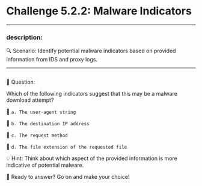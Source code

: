 # **Challenge 5.2.2: Malware Indicators**

---

### **description:**

🔍 Scenario: Identify potential malware indicators based on provided information from IDS and proxy logs.

---
```plaintext

```
🤔 Question:

Which of the following indicators suggest that this may be a malware download attempt?

🔘 ```a. The user-agent string```

🔘 ```b. The destination IP address```

🔘 ```c. The request method```

🔘 ```d. The file extension of the requested file```

💡 Hint: Think about which aspect of the provided information is more indicative of potential malware.

🚀 Ready to answer? Go on and make your choice!